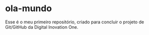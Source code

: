 # ola-mundo
Esse é o meu primeiro repositório, criado para concluir o projeto de Git/GitHub da Digital Inovation One.
